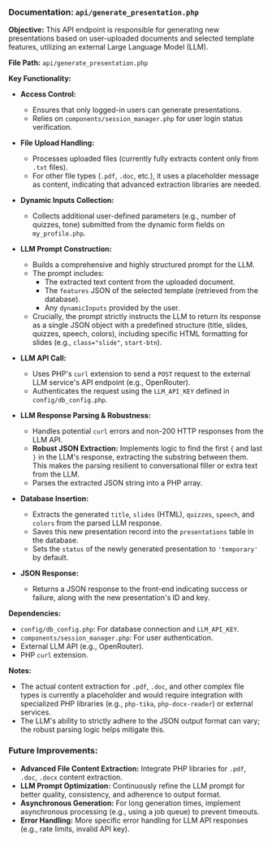### Documentation: `api/generate_presentation.php`

**Objective:**
This API endpoint is responsible for generating new presentations based on user-uploaded documents and selected template features, utilizing an external Large Language Model (LLM).

**File Path:**
`api/generate_presentation.php`

**Key Functionality:**

*   **Access Control:**
    *   Ensures that only logged-in users can generate presentations.
    *   Relies on `components/session_manager.php` for user login status verification.

*   **File Upload Handling:**
    *   Processes uploaded files (currently fully extracts content only from `.txt` files).
    *   For other file types (`.pdf`, `.doc`, etc.), it uses a placeholder message as content, indicating that advanced extraction libraries are needed.

*   **Dynamic Inputs Collection:**
    *   Collects additional user-defined parameters (e.g., number of quizzes, tone) submitted from the dynamic form fields on `my_profile.php`.

*   **LLM Prompt Construction:**
    *   Builds a comprehensive and highly structured prompt for the LLM.
    *   The prompt includes:
        *   The extracted text content from the uploaded document.
        *   The `features` JSON of the selected template (retrieved from the database).
        *   Any `dynamicInputs` provided by the user.
    *   Crucially, the prompt strictly instructs the LLM to return its response as a single JSON object with a predefined structure (title, slides, quizzes, speech, colors), including specific HTML formatting for slides (e.g., `class="slide"`, `start-btn`).

*   **LLM API Call:**
    *   Uses PHP's `curl` extension to send a `POST` request to the external LLM service's API endpoint (e.g., OpenRouter).
    *   Authenticates the request using the `LLM_API_KEY` defined in `config/db_config.php`.

*   **LLM Response Parsing & Robustness:**
    *   Handles potential `curl` errors and non-200 HTTP responses from the LLM API.
    *   **Robust JSON Extraction:** Implements logic to find the first `{` and last `}` in the LLM's response, extracting the substring between them. This makes the parsing resilient to conversational filler or extra text from the LLM.
    *   Parses the extracted JSON string into a PHP array.

*   **Database Insertion:**
    *   Extracts the generated `title`, `slides` (HTML), `quizzes`, `speech`, and `colors` from the parsed LLM response.
    *   Saves this new presentation record into the `presentations` table in the database.
    *   Sets the `status` of the newly generated presentation to `'temporary'` by default.

*   **JSON Response:**
    *   Returns a JSON response to the front-end indicating success or failure, along with the new presentation's ID and key.

**Dependencies:**

*   `config/db_config.php`: For database connection and `LLM_API_KEY`.
*   `components/session_manager.php`: For user authentication.
*   External LLM API (e.g., OpenRouter).
*   PHP `curl` extension.

**Notes:**

*   The actual content extraction for `.pdf`, `.doc`, and other complex file types is currently a placeholder and would require integration with specialized PHP libraries (e.g., `php-tika`, `php-docx-reader`) or external services.
*   The LLM's ability to strictly adhere to the JSON output format can vary; the robust parsing logic helps mitigate this.

### Future Improvements:

*   **Advanced File Content Extraction:** Integrate PHP libraries for `.pdf`, `.doc`, `.docx` content extraction.
*   **LLM Prompt Optimization:** Continuously refine the LLM prompt for better quality, consistency, and adherence to output format.
*   **Asynchronous Generation:** For long generation times, implement asynchronous processing (e.g., using a job queue) to prevent timeouts.
*   **Error Handling:** More specific error handling for LLM API responses (e.g., rate limits, invalid API key).